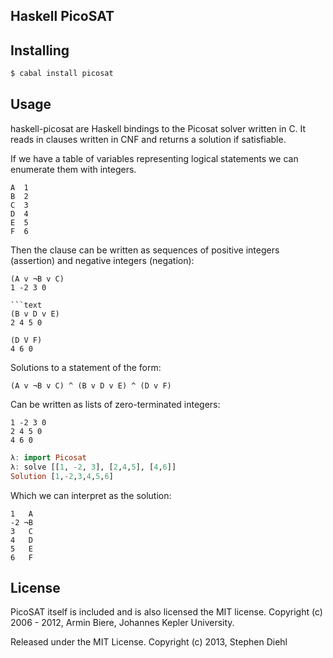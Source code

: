 Haskell PicoSAT
---------------

Installing
----------

```bash
$ cabal install picosat
```

Usage
-----

haskell-picosat are Haskell bindings to the Picosat solver written
in C. It reads in clauses written in CNF and returns a solution if
satisfiable.

If we have a table of variables representing logical statements we can enumerate them with integers.

```text
A  1
B  2
C  3
D  4
E  5
F  6
```

Then the clause can be written as sequences of positive integers
(assertion) and negative integers (negation):

```text
(A v ¬B v C)
1 -2 3 0

```text
(B v D v E)
2 4 5 0
```

```text
(D V F)
4 6 0
```

Solutions to a statement of the form:

```text
(A v ¬B v C) ^ (B v D v E) ^ (D v F)
```

Can be written as lists of zero-terminated integers:

```text
1 -2 3 0
2 4 5 0
4 6 0
```

```haskell
λ: import Picosat
λ: solve [[1, -2, 3], [2,4,5], [4,6]]
Solution [1,-2,3,4,5,6]
```

Which we can interpret as the solution:

```text
1   A 
-2 ¬B 
3   C
4   D
5   E
6   F
```

License
-------

PicoSAT itself is included and is also licensed the MIT license.
Copyright (c) 2006 - 2012, Armin Biere, Johannes Kepler University.

Released under the MIT License.
Copyright (c) 2013, Stephen Diehl
